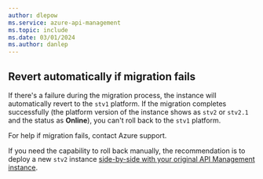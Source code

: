```yaml
---
author: dlepow
ms.service: azure-api-management
ms.topic: include
ms.date: 03/01/2024
ms.author: danlep
---
```


## Revert automatically if migration fails

If there's a failure during the migration process, the instance will automatically revert to the `stv1` platform. If the migration completes successfully (the platform version of the instance shows as `stv2` or `stv2.1` and the status as **Online**), you can't roll back to the `stv1` platform.

For help if migration fails, contact Azure support.

If you need the capability to roll back manually, the recommendation is to deploy a new `stv2` instance [side-by-side with your original API Management instance](../articles/api-management/migrate-stv1-to-stv2.md#alternative-side-by-side-deployment). 
